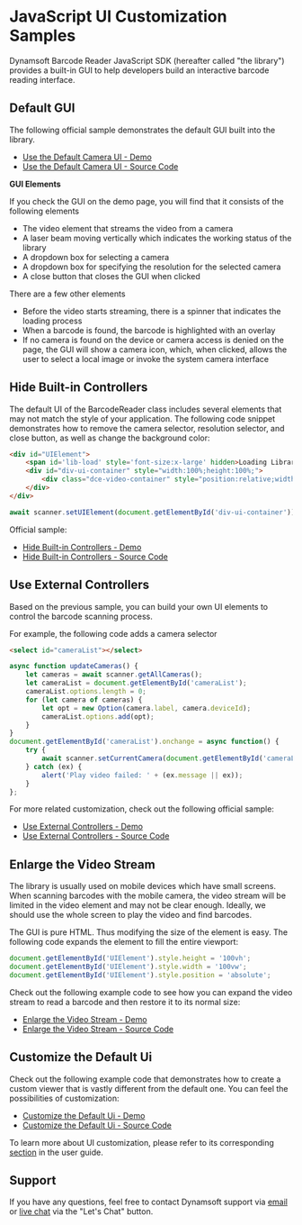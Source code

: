 # JavaScript UI Customization Samples

Dynamsoft Barcode Reader JavaScript SDK (hereafter called "the library") provides a built-in GUI to help developers build an interactive barcode reading interface.

## Default GUI

The following official sample demonstrates the default GUI built into the library.

* <a target = "_blank" href="https://demo.dynamsoft.com/Samples/DBR/JS/2.ui-tweaking/1.read-video-show-result.html">Use the Default Camera UI - Demo</a>
* <a target = "_blank" href="https://github.com/Dynamsoft/barcode-reader-javascript-samples/blob/main/2.ui-tweaking/1.read-video-show-result.html">Use the Default Camera UI - Source Code</a>

**GUI Elements**

If you check the GUI on the demo page, you will find that it consists of the following elements

* The video element that streams the video from a camera
* A laser beam moving vertically which indicates the working status of the library
* A dropdown box for selecting a camera
* A dropdown box for specifying the resolution for the selected camera
* A close button that closes the GUI when clicked

There are a few other elements

* Before the video starts streaming, there is a spinner that indicates the loading process
* When a barcode is found, the barcode is highlighted with an overlay
* If no camera is found on the device or camera access is denied on the page, the GUI will show a camera icon, which, when clicked, allows the user to select a local image or invoke the system camera interface

## Hide Built-in Controllers

The default UI of the BarcodeReader class includes several elements that may not match the style of your application. The following code snippet demonstrates how to remove the camera selector, resolution selector, and close button, as well as change the background color:

```html
<div id="UIElement">
    <span id='lib-load' style='font-size:x-large' hidden>Loading Library...</span>
    <div id="div-ui-container" style="width:100%;height:100%;">
        <div class="dce-video-container" style="position:relative;width:100%;height:100%;"></div>
    </div>
</div>
```

```javascript
await scanner.setUIElement(document.getElementById('div-ui-container'));
```

Official sample:

* <a target = "_blank" href="https://demo.dynamsoft.com/Samples/DBR/JS/2.ui-tweaking/2.read-video-no-extra-control.html">Hide Built-in Controllers - Demo</a>
* <a target = "_blank" href="https://github.com/Dynamsoft/barcode-reader-javascript-samples/blob/main/2.ui-tweaking/2.read-video-no-extra-control.html">Hide Built-in Controllers - Source Code</a>

## Use External Controllers

Based on the previous sample, you can build your own UI elements to control the barcode scanning process.

For example, the following code adds a camera selector

```html
<select id="cameraList"></select>
```

```javascript
async function updateCameras() {
    let cameras = await scanner.getAllCameras();
    let cameraList = document.getElementById('cameraList');
    cameraList.options.length = 0;
    for (let camera of cameras) {
        let opt = new Option(camera.label, camera.deviceId);
        cameraList.options.add(opt);
    }
}
document.getElementById('cameraList').onchange = async function() {
    try {
        await scanner.setCurrentCamera(document.getElementById('cameraList').value);
    } catch (ex) {
        alert('Play video failed: ' + (ex.message || ex));
    }
};
```

For more related customization, check out the following official sample:

* <a target = "_blank" href="https://demo.dynamsoft.com/Samples/DBR/JS/2.ui-tweaking/3.read-video-with-external-control.html">Use External Controllers - Demo</a>
* <a target = "_blank" href="https://github.com/Dynamsoft/barcode-reader-javascript-samples/blob/main/2.ui-tweaking/3.read-video-with-external-control.html">Use External Controllers - Source Code</a>

## Enlarge the Video Stream

The library is usually used on mobile devices which have small screens. When scanning barcodes with the mobile camera, the video stream will be limited in the video element and may not be clear enough. Ideally, we should use the whole screen to play the video and find barcodes.

The GUI is pure HTML. Thus modifying the size of the element is easy. The following code expands the element to fill the entire viewport:

```javascript
document.getElementById('UIElement').style.height = '100vh';
document.getElementById('UIElement').style.width = '100vw';
document.getElementById('UIElement').style.position = 'absolute';
```

Check out the following example code to see how you can expand the video stream to read a barcode and then restore it to its normal size:

* <a target = "_blank" href="https://demo.dynamsoft.com/Samples/DBR/JS/2.ui-tweaking/4.difference-video-size.html">Enlarge the Video Stream - Demo</a>
* <a target = "_blank" href="https://github.com/Dynamsoft/barcode-reader-javascript-samples/blob/main/2.ui-tweaking/4.difference-video-size.html">Enlarge the Video Stream - Source Code</a>

## Customize the Default Ui

Check out the following example code that demonstrates how to create a custom viewer that is vastly different from the default one. You can feel the possibilities of customization:

* <a target = "_blank" href="https://demo.dynamsoft.com/Samples/DBR/JS/2.ui-tweaking/5.read-video-with-custom-default-ui.html">Customize the Default Ui - Demo</a>
* <a target = "_blank" href="https://github.com/Dynamsoft/barcode-reader-javascript-samples/blob/main/2.ui-tweaking/5.read-video-with-custom-default-ui.html">Customize the Default Ui - Source Code</a>

To learn more about UI customization, please refer to its corresponding [section](https://www.dynamsoft.com/barcode-reader/docs/web/programming/javascript/user-guide/?ver=9.6.33#customize-the-ui-optional) in the user guide.

## Support

If you have any questions, feel free to contact Dynamsoft support via [email](mailto:support@dynamsoft.com) or [live chat](https://www.dynamsoft.com/barcode-reader/sdk-javascript/) via the "Let's Chat" button.

